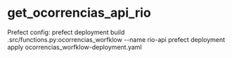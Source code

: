 # get_ocorrencias_api_rio


Prefect config:
prefect deployment build .src/functions.py:ocorrencias_worfklow --name rio-api
prefect deployment apply ocorrencias_worfklow-deployment.yaml
